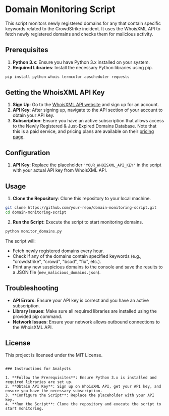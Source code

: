 # Domain Monitoring Script

This script monitors newly registered domains for any that contain specific keywords related to the CrowdStrike incident. It uses the WhoisXML API to fetch newly registered domains and checks them for malicious activity.

## Prerequisites

1. **Python 3.x**: Ensure you have Python 3.x installed on your system.
2. **Required Libraries**: Install the necessary Python libraries using pip.

```bash
pip install python-whois termcolor apscheduler requests
```

## Getting the WhoisXML API Key

1. **Sign Up**: Go to the [WhoisXML API website](https://www.whoisxmlapi.com/) and sign up for an account.
2. **API Key**: After signing up, navigate to the API section of your account to obtain your API key.
3. **Subscription**: Ensure you have an active subscription that allows access to the Newly Registered & Just-Expired Domains Database. Note that this is a paid service, and pricing plans are available on their [pricing page](https://whois.whoisxmlapi.com/pricing).

## Configuration

1. **API Key**: Replace the placeholder `'YOUR_WHOISXML_API_KEY'` in the script with your actual API key from WhoisXML API.

## Usage

1. **Clone the Repository**: Clone this repository to your local machine.

```bash
git clone https://github.com/your-repo/domain-monitoring-script.git
cd domain-monitoring-script
```

2. **Run the Script**: Execute the script to start monitoring domains.

```bash
python monitor_domains.py
```

The script will:
- Fetch newly registered domains every hour.
- Check if any of the domains contain specified keywords (e.g., "crowdstrike", "crowd", "bsod", "fix", etc.).
- Print any new suspicious domains to the console and save the results to a JSON file (`new_malicious_domains.json`).



## Troubleshooting

- **API Errors**: Ensure your API key is correct and you have an active subscription.
- **Library Issues**: Make sure all required libraries are installed using the provided pip command.
- **Network Issues**: Ensure your network allows outbound connections to the WhoisXML API.

## License

This project is licensed under the MIT License.
```

### Instructions for Analysts

1. **Follow the Prerequisites**: Ensure Python 3.x is installed and required libraries are set up.
2. **Obtain API Key**: Sign up on WhoisXML API, get your API key, and ensure you have the necessary subscription.
3. **Configure the Script**: Replace the placeholder with your API key.
4. **Run the Script**: Clone the repository and execute the script to start monitoring.